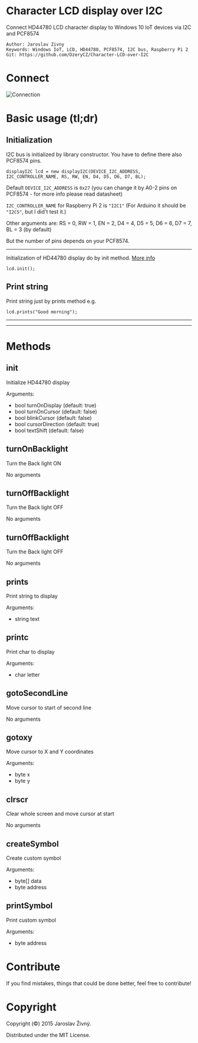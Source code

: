 Character LCD display over I2C 
=============================
Connect HD44780 LCD character display to Windows 10 IoT devices via I2C and PCF8574

    Author: Jaroslav Zivny
    Keywords: Windows IoT, LCD, HD44780, PCF8574, I2C bus, Raspberry Pi 2
    Git: https://github.com/DzeryCZ/Character-LCD-over-I2C

Connect
==========

![Connection](https://cloud.githubusercontent.com/assets/4294781/9507211/d25680f4-4c4c-11e5-8aa1-9aada70caa25.jpg)


Basic usage (tl;dr)
===============

Initialization
--------------

I2C bus is initialized by library constructor. You have to define there also PCF8574 pins.


    displayI2C lcd = new displayI2C(DEVICE_I2C_ADDRESS, I2C_CONTROLLER_NAME, RS, RW, EN, D4, D5, D6, D7, BL);


Default `DEVICE_I2C_ADDRESS` is `0x27` (you can change it by A0-2 pins on PCF8574 - for more info please read datasheet)

`I2C_CONTROLLER_NAME` for Raspberry Pi 2 is `"I2C1"` (For Arduino it should be `"I2C5"`, but I did't test it.)

Other arguments are: RS = 0, RW = 1, EN = 2, D4 = 4, D5 = 5, D6 = 6, D7 = 7, BL = 3 (by default)

But the number of pins depends on your PCF8574.

------------------------------------------------------

Initialization of HD44780 display do by init method. [More info](#init)

    lcd.init();
    
Print string
-------------

Print string just by prints method e.g.

    lcd.prints("Good morning");
    


------------------------------------------------------

------------------------------------------------------


Methods
=========

init
----

Initialize HD44780 display

Arguments: 
* bool turnOnDisplay (default: true)
* bool turnOnCursor (default: false)
* bool blinkCursor (default: false)
* bool cursorDirection (default: true)
* bool textShift (default: false)



turnOnBacklight
---------------

Turn the Back light ON

No arguments 



turnOffBacklight
---------------

Turn the Back light OFF

No arguments 



turnOffBacklight
---------------

Turn the Back light OFF

No arguments 



prints
------

Print string to display

Arguments:

* string text



printc
------

Print char to display

Arguments:
* char letter



gotoSecondLine
--------------

Move cursor to start of second line

No arguments



gotoxy
-------

Move cursor to X and Y coordinates

Arguments:
* byte x
* byte y


clrscr
------

Clear whole screen and move cursor at start

No arguments



createSymbol
------------

Create custom symbol

Arguments:
* byte[] data
* byte address



printSymbol
----------

Print custom symbol

Arguments:
* byte address



Contribute
===========

If you find mistakes, things that could be done better, feel free to contribute!
    
    
Copyright
=========

Copyright (©) 2015 Jaroslav Živný.

Distributed under the MIT License.
